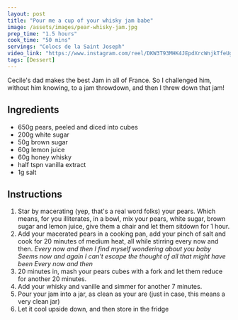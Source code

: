 ```yaml
---
layout: post
title: "Pour me a cup of your whisky jam babe"
image: /assets/images/pear-whisky-jam.jpg
prep_time: "1.5 hours"
cook_time: "50 mins"
servings: "Colocs de la Saint Joseph"
video_link: "https://www.instagram.com/reel/DKW3T93MHK4JEpdXrcWnjkTfeUgA34_vcCzl940/?igsh=bTZqZWNmY3ZndnNp"
tags: [Dessert]
---
```


Cecile's dad makes the best Jam in all of France. So I challenged him, without him knowing, to a jam throwdown, and then I threw down that jam! 

## Ingredients

* 650g pears, peeled and diced into cubes
* 200g white sugar
* 50g brown sugar
* 60g lemon juice
* 60g honey whisky
* half tspn vanilla extract
* 1g salt


## Instructions

1. Star by macerating (yep, that's a real word folks) your pears. Which means, for you illiterates, in a bowl, mix your pears, white sugar, brown sugar and lemon juice, give them a chair and let them sitdown for 1 hour. 
2. Add your macerated pears in a cooking pan, add your pinch of salt and cook for 20 minutes of medium heat, all while stirring every now and then.
*Every now and then*
*I find myself wondering about you baby*
*Seems now and again*
*I can't escape the thought of all that might have been*
*Every now and then*
3. 20 minutes in, mash your pears cubes with a fork and let them reduce for another 20 minutes. 
4. Add your whisky and vanille and simmer for another 7 minutes. 
5. Pour your jam into a jar, as clean as your are (just in case, this means a very clean jar)
6. Let it cool upside down, and then store in the fridge


